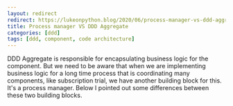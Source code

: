 ```yaml
---
layout: redirect
redirect: https://lukeonpython.blog/2020/06/process-manager-vs-ddd-aggregate/
title: Process manager VS DDD Aggregate
categories: [ddd]
tags: [ddd, component, code architecture]
---
```

DDD Aggregate is responsible for encapsulating business logic for the component. But we need to be aware that when we are implementing business logic for a long time process that is coordinating many components, like subscription trial, we have another building block for this. It's a process manager. Below I pointed out some differences between these two building blocks.
